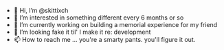 - 👋 Hi, I’m @skittixch
- 👀 I’m interested in something different every 6 months or so
- 🌱 I’m currently working on building a memorial experience for my friend
- 💞️ I’m looking fake it til' I make it re: development
- 📫 How to reach me ... you're a smarty pants. you'll figure it out.

<!---
skittixch/skittixch is a ✨ special ✨ repository because its `README.md` (this file) appears on your GitHub profile.
You can click the Preview link to take a look at your changes.
--->

